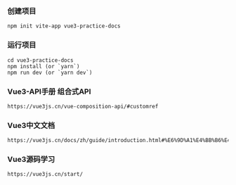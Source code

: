 ### 创建项目
    npm init vite-app vue3-practice-docs

### 运行项目
    cd vue3-practice-docs
    npm install (or `yarn`)
    npm run dev (or `yarn dev`)

### Vue3-API手册 组合式API
    https://vue3js.cn/vue-composition-api/#customref

### Vue3中文文档
    https://vue3js.cn/docs/zh/guide/introduction.html#%E6%9D%A1%E4%BB%B6%E4%B8%8E%E5%BE%AA%E7%8E%AF

### Vue3源码学习
    https://vue3js.cn/start/

